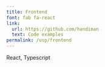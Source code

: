 ```yaml
---
title: Frontend
font: fab fa-react
link: 
  url: https://github.com/handiman
  text: Code examples
permalink: /usp/frontend
---
```

React, Typescript
